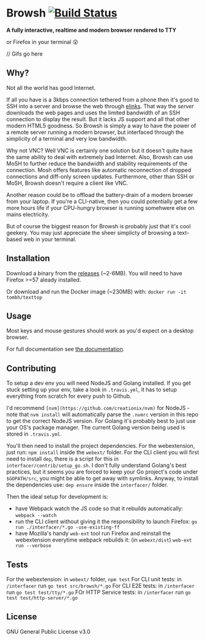# Browsh [![Build Status](https://travis-ci.org/tombh/texttop.svg?branch=master)](https://travis-ci.org/tombh/texttop)

**A fully interactive, realtime and modern browser rendered to TTY**

or Firefox in your terminal 😲

// Gifs go here

## Why?

Not all the world has good Internet.

If all you have is a 3kbps connection tethered from a phone
then it's good to SSH into a server and browse the web through
[elinks](https://github.com/tombh/texttop/issues/17). That way the
_server_ downloads the web pages and uses the limited bandwidth of an
SSH connection to display the result. But it lacks JS support and all
that other modern HTML5 goodness. So Browsh is simply a way to have
the power of a remote server running a modern browser, but interfaced
through the simplicity of a terminal and very low bandwidth.

Why not VNC? Well VNC is certainly one solution but it doesn't quite
have the same ability to deal with extremely bad Internet. Also,
Browsh can use MoSH to further reduce the bandwidth and stability
requirements of the connection. Mosh offers features like automatic
reconnection of dropped connections and diff-only screen updates.
Furthermore, other than SSH or MoSH, Browsh doesn't require a client
like VNC.

Another reason could be to offload the battery-drain of a modern
browser from your laptop. If you're a CLI-native, then you could
potentially get a few more hours life if your CPU-hungry browser
is running somehwere else on mains electricity.

But of course the biggest reason for Browsh is probably just that it's
cool geekery. You may just appreciate the sheer simplicty of browsing
a text-based web in your terminal.

## Installation

Download a binary from the [releases](https://github.com/tombh/texttop/releases) (~2-6MB).
You will need to have Firefox >=57 aleady installed.

Or download and run the Docker image (~230MB) with:
    `docker run -it tombh/texttop`

## Usage
Most keys and mouse gestures should work as you'd expect on a desktop
browser.

For full documentation see [the documentation](https://www.brow.sh/docs/introduction/).

## Contributing
To setup a dev env you will need NodeJS and Golang installed. If you get stuck
setting up your env, take a look in `.travis.yml`, it has to setup everything
from scratch for every push to Github.

I'd recommend `[nvm](https://github.com/creationix/nvm)` for NodeJS - note that
`nvm install` will automatically parse the `.nvmrc` version in this repo to get
the correct NodeJS version. For Golang it's probably best to just use your OS's
package manager. The current Golang version being used is stored in `.travis.yml`.

You'll then need to install the project dependencies. For the webextension, just
run: `npm install` inside the `webext/` folder. For the CLI client you will first
need to install `dep`, there is a script for this in `interfacer/contrib/setup_go.sh`.
I don't fully understand Golang's best practices, but it seems you are forced to
keep your Go project's code under `$GOPATH/src`, you might be able to get away
with symlinks. Anyway, to install the dependencies use: `dep ensure` inside the
`interfacer/` folder.

Then the ideal setup for development is:
  * have Webpack watch the JS code so that it rebuilds automatically:
    `webpack --watch`
  * run the CLI client without giving it the responsibility to launch Firefox:
    `go run ./interfacer/*.go -use-existing-ff`
  * have Mozilla's handy `web-ext` tool run Firefox and reinstall the
    webextension everytime webpack rebuilds it: (in `webext/dist`)
    `web-ext run --verbose`

## Tests

For the webextension: in `webext/` folder, `npm test`
For CLI unit tests: in `/interfacer` run `go test src/browsh/*.go`
For CLI E2E tests: in `/interfacer` run `go test test/tty/*.go`
FOr HTTP Service tests: in `/interfacer` run `go test test/http-server/*.go`

## License
GNU General Public License v3.0
